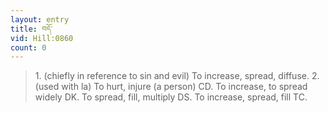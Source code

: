 ```yaml
---
layout: entry
title: བདོ་
vid: Hill:0860
count: 0
---
```

> 1\. (chiefly in reference to sin and evil) To increase, spread, diffuse\. 2\. (used with la) To hurt, injure (a person) CD\. To increase, to spread widely DK\. To spread, fill, multiply DS\. To increase, spread, fill TC\.


